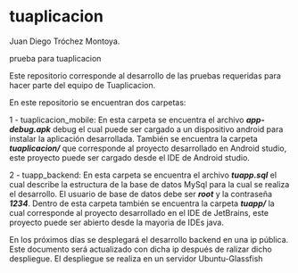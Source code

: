 # tuaplicacion

Juan Diego Tróchez Montoya.

prueba para tuaplicacion

Este repositorio corresponde al desarrollo de las pruebas requeridas para hacer parte del equipo de Tuaplicacion.

En este repositorio se encuentran dos carpetas:

1 - tuaplicacion_mobile: En esta carpeta se encuentra el archivo **_app-debug.apk_** debug el cual puede ser cargado a un dispositivo android para instalar la aplicación desarrollada. También se encuentra la carpeta **_tuaplicacion/_** que corresponde al proyecto desarrollado en Android studio, este proyecto puede ser cargado desde el IDE de Android studio.

2 - tuapp_backend: En esta carpeta se encuentra el archivo **_tuapp.sql_** el cual describe la estructura de la base de datos MySql para la cual se realiza el desarrollo. El usuario de base de datos debe ser **_root_** y la contraseña **_1234_**. Dentro de esta carpeta también se encuentra la carpeta **_tuapp/_** la cual corresponde al proyecto desarrollado en el IDE de JetBrains, este proyecto puede ser abierto desde la mayoria de IDEs java.

En los próximos días se desplegará el desarrollo backend en una ip pública. Este documento será actualizado con dicha ip después de ralizar dicho despliegue. El despliegue se realiza en un servidor Ubuntu-Glassfish

